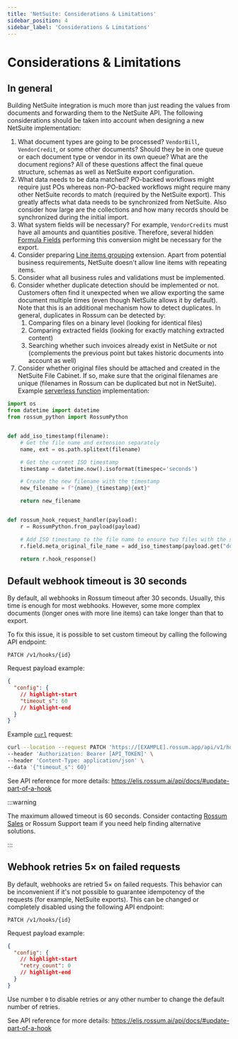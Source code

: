 ```yaml
---
title: 'NetSuite: Considerations & Limitations'
sidebar_position: 4
sidebar_label: 'Considerations & Limitations'
---
```


# Considerations & Limitations

## In general

Building NetSuite integration is much more than just reading the values from documents and forwarding them to the NetSuite API. The following considerations should be taken into account when designing a new NetSuite implementation:

1. What document types are going to be processed? `VendorBill`, `VendorCredit`, or some other documents? Should they be in one queue or each document type or vendor in its own queue? What are the document regions? All of these questions affect the final queue structure, schemas as well as NetSuite export configuration.
1. What data needs to be data matched? PO-backed workflows might require just POs whereas non-PO-backed workflows might require many other NetSuite records to match (required by the NetSuite export). This greatly affects what data needs to be synchronized from NetSuite. Also consider how large are the collections and how many records should be synchronized during the initial import.
1. What system fields will be necessary? For example, `VendorCredits` must have all amounts and quantities positive. Therefore, several hidden [Formula Fields](../rossum-formulas/formula-fields) performing this conversion might be necessary for the export.
1. Consider preparing [Line items grouping](../line-items-grouping) extension. Apart from potential business requirements, NetSuite doesn't allow line items with repeating items.
1. Consider what all business rules and validations must be implemented.
1. Consider whether duplicate detection should be implemented or not. Customers often find it unexpected when we allow exporting the same document multiple times (even though NetSuite allows it by default). Note that this is an additional mechanism how to detect duplicates. In general, duplicates in Rossum can be detected by:
   1. Comparing files on a binary level (looking for identical files)
   2. Comparing extracted fields (looking for exactly matching extracted content)
   3. Searching whether such invoices already exist in NetSuite or not (complements the previous point but takes historic documents into account as well)
1. Consider whether original files should be attached and created in the NetSuite File Cabinet. If so, make sure that the original filenames are unique (filenames in Rossum can be duplicated but not in NetSuite). Example [serverless function](../rossum-formulas/serverless-functions.md) implementation:

```py
import os
from datetime import datetime
from rossum_python import RossumPython


def add_iso_timestamp(filename):
    # Get the file name and extension separately
    name, ext = os.path.splitext(filename)

    # Get the current ISO timestamp
    timestamp = datetime.now().isoformat(timespec='seconds')

    # Create the new filename with the timestamp
    new_filename = f"{name}_{timestamp}{ext}"

    return new_filename


def rossum_hook_request_handler(payload):
    r = RossumPython.from_payload(payload)

    # Add ISO timestamp to the file name to ensure two files with the same name can be uploaded to NetSuite file cabinet:
    r.field.meta_original_file_name = add_iso_timestamp(payload.get("document").get("original_file_name"))

    return r.hook_response()
```

## Default webhook timeout is 30 seconds

By default, all webhooks in Rossum timeout after 30 seconds. Usually, this time is enough for most webhooks. However, some more complex documents (longer ones with more line items) can take longer than that to export.

To fix this issue, it is possible to set custom timeout by calling the following API endpoint:

```text
PATCH /v1/hooks/{id}
```

Request payload example:

```json
{
  "config": {
    // highlight-start
    "timeout_s": 60
    // highlight-end
  }
}
```

Example [`curl`](https://github.com/curl/curl) request:

```bash
curl --location --request PATCH 'https://[EXAMPLE].rossum.app/api/v1/hooks/[HOOK_ID]' \
--header 'Authorization: Bearer [API_TOKEN]' \
--header 'Content-Type: application/json' \
--data '{"timeout_s": 60}'
```

See API reference for more details: https://elis.rossum.ai/api/docs/#update-part-of-a-hook

:::warning

The maximum allowed timeout is 60 seconds. Consider contacting [Rossum Sales](https://rossum.ai/form/contact/) or Rossum Support team if you need help finding alternative solutions.

:::

## Webhook retries 5× on failed requests

By default, webhooks are retried 5× on failed requests. This behavior can be inconvenient if it's not possible to guarantee idempotency of the requests (for example, NetSuite exports). This can be changed or completely disabled using the following API endpoint:

```text
PATCH /v1/hooks/{id}
```

Request payload example:

```json
{
  "config": {
    // highlight-start
    "retry_count": 0
    // highlight-end
  }
}
```

Use number `0` to disable retries or any other number to change the default number of retries.

See API reference for more details: https://elis.rossum.ai/api/docs/#update-part-of-a-hook
